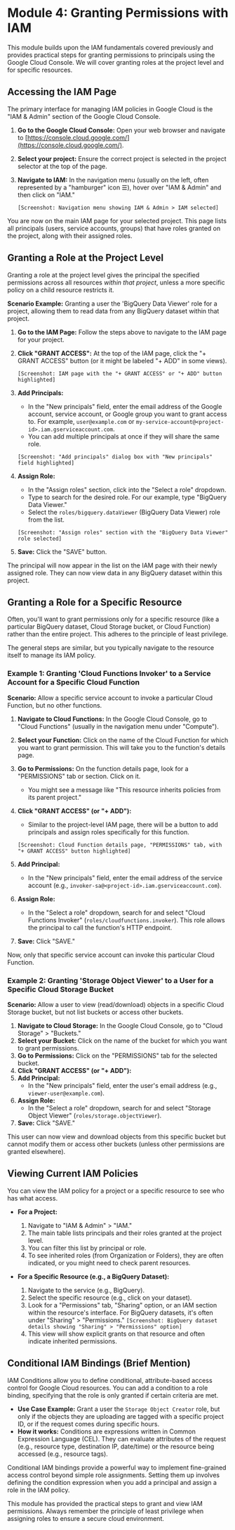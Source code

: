 # Module 4: Granting Permissions with IAM

This module builds upon the IAM fundamentals covered previously and provides practical steps for granting permissions to principals using the Google Cloud Console. We will cover granting roles at the project level and for specific resources.

## Accessing the IAM Page

The primary interface for managing IAM policies in Google Cloud is the "IAM & Admin" section of the Google Cloud Console.

1.  **Go to the Google Cloud Console:** Open your web browser and navigate to [https://console.cloud.google.com/](https://console.cloud.google.com/).
2.  **Select your project:** Ensure the correct project is selected in the project selector at the top of the page.
3.  **Navigate to IAM:** In the navigation menu (usually on the left, often represented by a "hamburger" icon ☰), hover over "IAM & Admin" and then click on "IAM."

    `[Screenshot: Navigation menu showing IAM & Admin > IAM selected]`

You are now on the main IAM page for your selected project. This page lists all principals (users, service accounts, groups) that have roles granted on the project, along with their assigned roles.

## Granting a Role at the Project Level

Granting a role at the project level gives the principal the specified permissions across all resources *within that project*, unless a more specific policy on a child resource restricts it.

**Scenario Example:** Granting a user the 'BigQuery Data Viewer' role for a project, allowing them to read data from any BigQuery dataset within that project.

1.  **Go to the IAM Page:** Follow the steps above to navigate to the IAM page for your project.
2.  **Click "GRANT ACCESS":** At the top of the IAM page, click the "+ GRANT ACCESS" button (or it might be labeled "+ ADD" in some views).

    `[Screenshot: IAM page with the "+ GRANT ACCESS" or "+ ADD" button highlighted]`

3.  **Add Principals:**
    *   In the "New principals" field, enter the email address of the Google account, service account, or Google group you want to grant access to. For example, `user@example.com` or `my-service-account@<project-id>.iam.gserviceaccount.com`.
    *   You can add multiple principals at once if they will share the same role.

    `[Screenshot: "Add principals" dialog box with "New principals" field highlighted]`

4.  **Assign Role:**
    *   In the "Assign roles" section, click into the "Select a role" dropdown.
    *   Type to search for the desired role. For our example, type "BigQuery Data Viewer."
    *   Select the `roles/bigquery.dataViewer` (BigQuery Data Viewer) role from the list.

    `[Screenshot: "Assign roles" section with the "BigQuery Data Viewer" role selected]`

5.  **Save:** Click the "SAVE" button.

The principal will now appear in the list on the IAM page with their newly assigned role. They can now view data in any BigQuery dataset within this project.

## Granting a Role for a Specific Resource

Often, you'll want to grant permissions only for a specific resource (like a particular BigQuery dataset, Cloud Storage bucket, or Cloud Function) rather than the entire project. This adheres to the principle of least privilege.

The general steps are similar, but you typically navigate to the resource itself to manage its IAM policy.

### Example 1: Granting 'Cloud Functions Invoker' to a Service Account for a Specific Cloud Function

**Scenario:** Allow a specific service account to invoke a particular Cloud Function, but no other functions.

1.  **Navigate to Cloud Functions:** In the Google Cloud Console, go to "Cloud Functions" (usually in the navigation menu under "Compute").
2.  **Select your Function:** Click on the name of the Cloud Function for which you want to grant permission. This will take you to the function's details page.
3.  **Go to Permissions:** On the function details page, look for a "PERMISSIONS" tab or section. Click on it.
    *   You might see a message like "This resource inherits policies from its parent project."
4.  **Click "GRANT ACCESS" (or "+ ADD"):**
    *   Similar to the project-level IAM page, there will be a button to add principals and assign roles specifically for this function.

    `[Screenshot: Cloud Function details page, "PERMISSIONS" tab, with "+ GRANT ACCESS" button highlighted]`

5.  **Add Principal:**
    *   In the "New principals" field, enter the email address of the service account (e.g., `invoker-sa@<project-id>.iam.gserviceaccount.com`).
6.  **Assign Role:**
    *   In the "Select a role" dropdown, search for and select "Cloud Functions Invoker" (`roles/cloudfunctions.invoker`). This role allows the principal to call the function's HTTP endpoint.
7.  **Save:** Click "SAVE."

Now, only that specific service account can invoke this particular Cloud Function.

### Example 2: Granting 'Storage Object Viewer' to a User for a Specific Cloud Storage Bucket

**Scenario:** Allow a user to view (read/download) objects in a specific Cloud Storage bucket, but not list buckets or access other buckets.

1.  **Navigate to Cloud Storage:** In the Google Cloud Console, go to "Cloud Storage" > "Buckets."
2.  **Select your Bucket:** Click on the name of the bucket for which you want to grant permissions.
3.  **Go to Permissions:** Click on the "PERMISSIONS" tab for the selected bucket.
4.  **Click "GRANT ACCESS" (or "+ ADD"):**
5.  **Add Principal:**
    *   In the "New principals" field, enter the user's email address (e.g., `viewer-user@example.com`).
6.  **Assign Role:**
    *   In the "Select a role" dropdown, search for and select "Storage Object Viewer" (`roles/storage.objectViewer`).
7.  **Save:** Click "SAVE."

This user can now view and download objects from this specific bucket but cannot modify them or access other buckets (unless other permissions are granted elsewhere).

## Viewing Current IAM Policies

You can view the IAM policy for a project or a specific resource to see who has what access.

*   **For a Project:**
    1.  Navigate to "IAM & Admin" > "IAM."
    2.  The main table lists principals and their roles granted at the project level.
    3.  You can filter this list by principal or role.
    4.  To see inherited roles (from Organization or Folders), they are often indicated, or you might need to check parent resources.

*   **For a Specific Resource (e.g., a BigQuery Dataset):**
    1.  Navigate to the service (e.g., BigQuery).
    2.  Select the specific resource (e.g., click on your dataset).
    3.  Look for a "Permissions" tab, "Sharing" option, or an IAM section within the resource's interface. For BigQuery datasets, it's often under "Sharing" > "Permissions."
        `[Screenshot: BigQuery dataset details showing "Sharing" > "Permissions" option]`
    4.  This view will show explicit grants on that resource and often indicate inherited permissions.

## Conditional IAM Bindings (Brief Mention)

IAM Conditions allow you to define conditional, attribute-based access control for Google Cloud resources. You can add a condition to a role binding, specifying that the role is only granted if certain criteria are met.

*   **Use Case Example:** Grant a user the `Storage Object Creator` role, but only if the objects they are uploading are tagged with a specific project ID, or if the request comes during specific hours.
*   **How it works:** Conditions are expressions written in Common Expression Language (CEL). They can evaluate attributes of the request (e.g., resource type, destination IP, date/time) or the resource being accessed (e.g., resource tags).

Conditional IAM bindings provide a powerful way to implement fine-grained access control beyond simple role assignments. Setting them up involves defining the condition expression when you add a principal and assign a role in the IAM policy.

This module has provided the practical steps to grant and view IAM permissions. Always remember the principle of least privilege when assigning roles to ensure a secure cloud environment.
